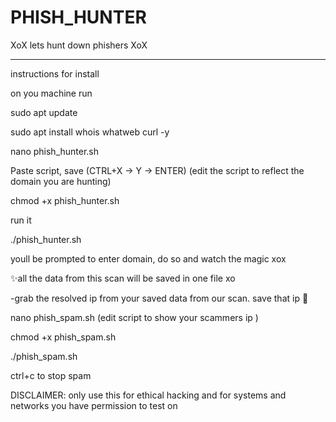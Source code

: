 # PHISH_HUNTER

XoX lets hunt down phishers XoX

---------------------------

instructions for install

on you machine run

sudo apt update

sudo apt install whois whatweb curl -y

nano phish_hunter.sh

Paste script, save (CTRL+X → Y → ENTER) (edit the script to reflect the domain you are hunting)

chmod +x phish_hunter.sh

run it

./phish_hunter.sh

youll be prompted to enter domain, do so and watch the magic xox

✨all the data from this scan will be saved in one file xo 

-grab the resolved ip from your saved data 
from our scan. save that ip 🫶


nano phish_spam.sh      (edit script to show your scammers ip )

chmod +x phish_spam.sh

./phish_spam.sh

ctrl+c to stop spam 


DISCLAIMER: only use this for ethical hacking and for systems and networks you have permission to test on 




